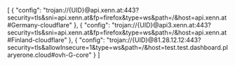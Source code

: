 [ { "config": "trojan://{UID}@api.xenn.at:443?security=tls&sni=api.xenn.at&fp=firefox&type=ws&path=/&host=api.xenn.at#Germany-cloudflare" }, { "config": "trojan://{UID}@api3.xenn.at:443?security=tls&sni=api.xenn.at&fp=firefox&type=ws&path=/&host=api.xenn.at#Finland-cloudflare" }, { "config": "trojan://{UID}@81.28.12.12:443?security=tls&allowInsecure=1&type=ws&path=/&host=test.test.dashboard.plaryerone.cloud#ovh-G-core" } ]
